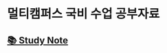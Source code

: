# 멀티캠퍼스 국비 수업 공부자료
## [📚 Study Note](https://jaymon.notion.site/96d0b84674ce4bed8244263be3d947f6?pvs=4](https://jaymon.notion.site/MultiCampus-5d627e64dba34e4b8273d883703c579a?pvs=4)https://jaymon.notion.site/MultiCampus-5d627e64dba34e4b8273d883703c579a?pvs=4)
